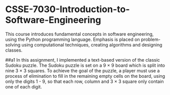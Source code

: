 # CSSE-7030-Introduction-to-Software-Engineering
This course introduces fundamental concepts in software engineering, using the Python programming language. Emphasis is placed on problem-solving using computational techniques, creating algorithms and designing classes.

##a1
In this assignment, I implemented a text-based version of the classic Sudoku puzzle. The Sudoku puzzle is set on a 9 × 9 board which is split into nine 3 × 3 squares. To achieve the goal of the puzzle, a player must use a process of elimination to fill in the remaining empty cells on the board, using only the digits 1 - 9, so that each row, column and 3 × 3 square only contain one of each digit. 
